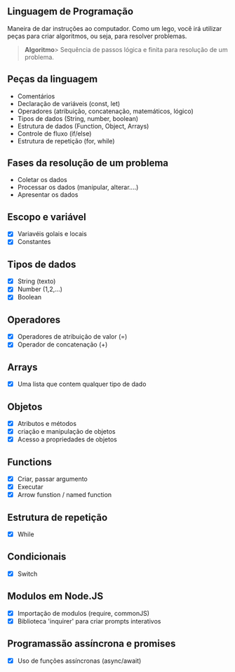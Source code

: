 ## Linguagem de Programação
Maneira de dar instruções ao computador.
Como um lego, você irá utilizar peças para criar algoritmos, ou seja, para resolver problemas.

> **Algoritmo**> Sequência de passos lógica e finita para resolução de um problema.

## Peças da linguagem
- Comentários
- Declaração de variáveis (const, let)
- Operadores (atribuição, concatenação, matemáticos, lógico)
- Tipos de dados (String, number, boolean)
- Estrutura de dados (Function, Object, Arrays)
- Controle de fluxo (if/else)
- Estrutura de repetição (for, while)

## Fases da resolução de um problema
- Coletar os dados
- Processar os dados (manipular, alterar....)
- Apresentar os dados

## Escopo e variável
- [x] Variavéis golais e locais
- [x] Constantes

## Tipos de dados
- [x] String (texto)
- [x] Number (1,2,...)
- [x] Boolean

## Operadores
- [x] Operadores de atribuição de valor (=)
- [x] Operador de concatenação (+)

## Arrays
- [x] Uma lista que contem qualquer tipo de dado

## Objetos
- [x] Atributos e métodos
- [x] criação e manipulação de objetos
- [x] Acesso a propriedades de objetos

## Functions
- [x] Criar, passar argumento
- [x] Executar
- [x] Arrow funstion / named function

## Estrutura de repetição
- [x] While

## Condicionais
- [x] Switch

## Modulos em Node.JS
- [x] Importação de modulos (require, commonJS)
- [x] Biblioteca 'inquirer' para criar prompts interativos

## Programassão assíncrona e promises
- [x] Uso de funções assíncronas (async/await)